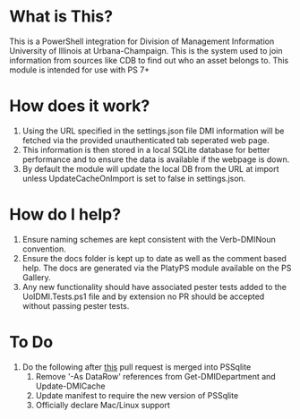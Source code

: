 # What is This?
This is a PowerShell integration for Division of Management Information University of Illinois at Urbana-Champaign. This is the system used to join information from sources like CDB to find out who an asset belongs to.
This module is intended for use with PS 7+


# How does it work?
1) Using the URL specified in the settings.json file DMI information will be fetched via the provided unauthenticated tab seperated web page.
2) This information is then stored in a local SQLite database for better performance and to ensure the data is available if the webpage is down.
3) By default the module will update the local DB from the URL at import unless UpdateCacheOnImport is set to false in settings.json.

# How do I help?
1) Ensure naming schemes are kept consistent with the Verb-DMINoun convention.
2) Ensure the docs folder is kept up to date as well as the comment based help. The docs are generated via the PlatyPS module available on the PS Gallery.
3) Any new functionality should have associated pester tests added to the UoIDMI.Tests.ps1 file and by extension no PR should be accepted without passing pester tests.

# To Do
1) Do the following after [this](https://github.com/RamblingCookieMonster/PSSQLite/pull/26) pull request is merged into PSSqlite
   1) Remove '-As DataRow' references from Get-DMIDepartment and Update-DMICache
   2) Update manifest to require the new version of PSSqlite
   3) Officially declare Mac/Linux support